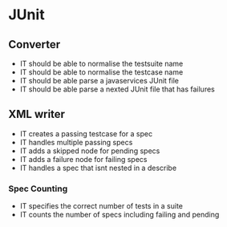 # JUnit

## Converter
+ IT should be able to normalise the testsuite name
+ IT should be able to normalise the testcase name
+ IT should be able parse a javaservices JUnit file
+ IT should be able parse a nexted JUnit file that has failures

## XML writer

+ IT creates a passing testcase for a spec
+ IT handles multiple passing specs
+ IT adds a skipped node for pending specs
+ IT adds a failure node for failing specs
+ IT handles a spec that isnt nested in a describe

### Spec Counting

+ IT specifies the correct number of tests in a suite
+ IT counts the number of specs including failing and pending
